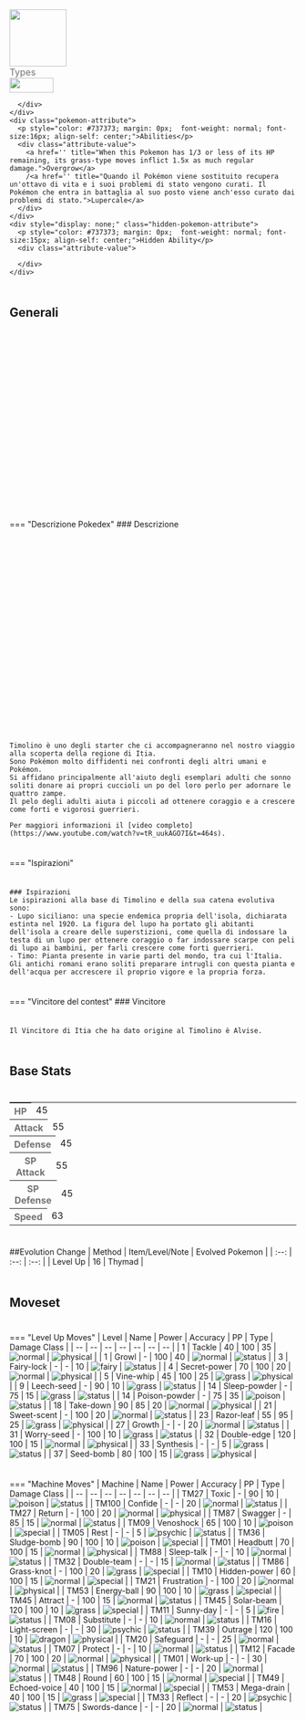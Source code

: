<div class="pokemon-attribute-container">
  <img src="../../img/pokemon/timolino.png" width="100"/>

  <div style="display: grid; grid-template-rows: 1fr 1fr 1fr; row-gap: 0.5rem;">
    <div class="pokemon-attribute">
      <p style="color: #737373; margin: 0px; font-weight: normal; font-size: 16px; align-self: center;">Types</p>
      <div class="attribute-value" style="column-gap: 0.5rem;">
        <img src='../../img/types/grass.png' style='width: 77px; height: 26px;'/>
        
      </div>
    </div>
    <div class="pokemon-attribute">
      <p style="color: #737373; margin: 0px;  font-weight: normal; font-size:16px; align-self: center;">Abilities</p>
      <div class="attribute-value">
        <a href='' title="When this Pokemon has 1/3 or less of its HP remaining, its grass-type moves inflict 1.5x as much regular damage.">Overgrow</a>
        /<a href='' title="Quando il Pokémon viene sostituito recupera un'ottavo di vita e i suoi problemi di stato vengono curati. Il Pokémon che entra in battaglia al suo posto viene anch'esso curato dai problemi di stato.">Lupercale</a>
      </div>
    </div>
    <div style="display: none;" class="hidden-pokemon-attribute">
      <p style="color: #737373; margin: 0px;  font-weight: normal; font-size:15px; align-self: center;">Hidden Ability</p>
      <div class="attribute-value">
        
      </div>
    </div>
  </div>
</div>

## Generali

=== "Descrizione Pokedex"
    ### Descrizione

    Timolino è uno degli starter che ci accompagneranno nel nostro viaggio alla scoperta della regione di Itia.
    Sono Pokémon molto diffidenti nei confronti degli altri umani e Pokémon.
    Si affidano principalmente all'aiuto degli esemplari adulti che sonno soliti donare ai propri cuccioli un po del loro perlo per adornare le quattro zampe.
    Il pelo degli adulti aiuta i piccoli ad ottenere coraggio e a crescere come forti e vigorosi guerrieri.

    Per maggiori informazioni il [video completo](https://www.youtube.com/watch?v=tR_uukAGO7I&t=464s).

=== "Ispirazioni"

    ### Ispirazioni
    Le ispirazioni alla base di Timolino e della sua catena evolutiva sono:
    - Lupo siciliano: una specie endemica propria dell'isola, dichiarata estinta nel 1920. La figura del lupo ha portato gli abitanti dell'isola a creare delle superstizioni, come quella di indossare la testa di un lupo per ottenere coraggio o far indossare scarpe con peli di lupo ai bambini, per farli crescere come forti guerrieri.
    - Timo: Pianta presente in varie parti del mondo, tra cui l'Italia. Gli antichi romani erano soliti preparare intrugli con questa pianta e dell'acqua per accrescere il proprio vigore e la propria forza.

=== "Vincitore del contest"
    ### Vincitore

    Il Vincitore di Itia che ha dato origine al Timolino è Alvise.

## Base Stats
<table style="width: 100%">
  <tbody style="width: 100%;">
    <tr style="display: flex; align-items: center;">
      <th style="color: #737373;" >HP</th>
      <td style="border-top: none; width: 70px">45</td>
      <td style="width: 100%; min-width: 450px; border-top: none;">
        <div style="width: 17%;" class="ranking-bar rank-2">
        </div>
      </td>
    </tr>
    <tr style="display: flex; align-items: center;">
      <th style="color: #737373;">Attack</th>
      <td style="border-top: none; width: 70px">55</td>
      <td style="width: 100%; min-width: 450px; border-top: none;">
        <div style="width: 21%;" class="ranking-bar rank-3">
        </div>
      </td>
    </tr>
    <tr style="display: flex; align-items: center;">
      <th style="color: #737373;">Defense</th>
      <td style="border-top: none; width: 70px">45</td>
      <td style="width: 100%; min-width: 450px; border-top: none;">
        <div style="width: 17%;" class="ranking-bar rank-2">
        </div>
      </td>
    </tr>
    <tr style="display: flex; align-items: center;">
      <th style="color: #737373;">SP Attack</th>
      <td style="border-top: none; width: 70px">55</td>
      <td style="width: 100%; min-width: 450px; border-top: none;">
        <div style="width: 21%;" class="ranking-bar rank-3">
        </div>
      </td>
    </tr>
    <tr style="display: flex; align-items: center;">
      <th style="color: #737373;">SP Defense</th>
      <td style="border-top: none; width: 70px">45</td>
      <td style="width: 100%; min-width: 450px; border-top: none;">
        <div style="width: 17%;" class="ranking-bar rank-2">
        </div>
      </td>
    </tr>
    <tr style="display: flex; align-items: center;">
      <th style="color: #737373;">Speed</th>
      <td style="border-top: none; width: 70px">63</td>
      <td style="width: 100%; min-width: 450px; border-top: none;">
        <div style="width: 24%;" class="ranking-bar rank-3">
        </div>
      </td>
    </tr>
  </tbody>
</table>

##Evolution Change
| Method | Item/Level/Note | Evolved Pokemon |
        | :--: | :--: | :--: |
        | Level Up | 16 | Thymad |
        



## Moveset

=== "Level Up Moves"
    | Level | Name | Power | Accuracy | PP | Type | Damage Class |
        | -- | -- | -- | -- | -- | -- | -- |
        	| 1 | Tackle | 40 | 100 | 35 | ![normal](../img/types/normal.png) | ![physical](../img/types/physical.png) |
	| 1 | Growl | - | 100 | 40 | ![normal](../img/types/normal.png) | ![status](../img/types/status.png) |
	| 3 | Fairy-lock | - | - | 10 | ![fairy](../img/types/fairy.png) | ![status](../img/types/status.png) |
	| 4 | Secret-power | 70 | 100 | 20 | ![normal](../img/types/normal.png) | ![physical](../img/types/physical.png) |
	| 5 | Vine-whip | 45 | 100 | 25 | ![grass](../img/types/grass.png) | ![physical](../img/types/physical.png) |
	| 9 | Leech-seed | - | 90 | 10 | ![grass](../img/types/grass.png) | ![status](../img/types/status.png) |
	| 14 | Sleep-powder | - | 75 | 15 | ![grass](../img/types/grass.png) | ![status](../img/types/status.png) |
	| 14 | Poison-powder | - | 75 | 35 | ![poison](../img/types/poison.png) | ![status](../img/types/status.png) |
	| 18 | Take-down | 90 | 85 | 20 | ![normal](../img/types/normal.png) | ![physical](../img/types/physical.png) |
	| 21 | Sweet-scent | - | 100 | 20 | ![normal](../img/types/normal.png) | ![status](../img/types/status.png) |
	| 23 | Razor-leaf | 55 | 95 | 25 | ![grass](../img/types/grass.png) | ![physical](../img/types/physical.png) |
	| 27 | Growth | - | - | 20 | ![normal](../img/types/normal.png) | ![status](../img/types/status.png) |
	| 31 | Worry-seed | - | 100 | 10 | ![grass](../img/types/grass.png) | ![status](../img/types/status.png) |
	| 32 | Double-edge | 120 | 100 | 15 | ![normal](../img/types/normal.png) | ![physical](../img/types/physical.png) |
	| 33 | Synthesis | - | - | 5 | ![grass](../img/types/grass.png) | ![status](../img/types/status.png) |
	| 37 | Seed-bomb | 80 | 100 | 15 | ![grass](../img/types/grass.png) | ![physical](../img/types/physical.png) |

        

=== "Machine Moves"
    | Machine | Name | Power | Accuracy | PP | Type | Damage Class |
        | -- | -- | -- | -- | -- | -- | -- |
        	| TM27 | Toxic | - | 90 | 10 | ![poison](../img/types/poison.png) | ![status](../img/types/status.png) |
	| TM100 | Confide | - | - | 20 | ![normal](../img/types/normal.png) | ![status](../img/types/status.png) |
	| TM27 | Return | - | 100 | 20 | ![normal](../img/types/normal.png) | ![physical](../img/types/physical.png) |
	| TM87 | Swagger | - | 85 | 15 | ![normal](../img/types/normal.png) | ![status](../img/types/status.png) |
	| TM09 | Venoshock | 65 | 100 | 10 | ![poison](../img/types/poison.png) | ![special](../img/types/special.png) |
	| TM05 | Rest | - | - | 5 | ![psychic](../img/types/psychic.png) | ![status](../img/types/status.png) |
	| TM36 | Sludge-bomb | 90 | 100 | 10 | ![poison](../img/types/poison.png) | ![special](../img/types/special.png) |
	| TM01 | Headbutt | 70 | 100 | 15 | ![normal](../img/types/normal.png) | ![physical](../img/types/physical.png) |
	| TM88 | Sleep-talk | - | - | 10 | ![normal](../img/types/normal.png) | ![status](../img/types/status.png) |
	| TM32 | Double-team | - | - | 15 | ![normal](../img/types/normal.png) | ![status](../img/types/status.png) |
	| TM86 | Grass-knot | - | 100 | 20 | ![grass](../img/types/grass.png) | ![special](../img/types/special.png) |
	| TM10 | Hidden-power | 60 | 100 | 15 | ![normal](../img/types/normal.png) | ![special](../img/types/special.png) |
	| TM21 | Frustration | - | 100 | 20 | ![normal](../img/types/normal.png) | ![physical](../img/types/physical.png) |
	| TM53 | Energy-ball | 90 | 100 | 10 | ![grass](../img/types/grass.png) | ![special](../img/types/special.png) |
	| TM45 | Attract | - | 100 | 15 | ![normal](../img/types/normal.png) | ![status](../img/types/status.png) |
	| TM45 | Solar-beam | 120 | 100 | 10 | ![grass](../img/types/grass.png) | ![special](../img/types/special.png) |
	| TM11 | Sunny-day | - | - | 5 | ![fire](../img/types/fire.png) | ![status](../img/types/status.png) |
	| TM08 | Substitute | - | - | 10 | ![normal](../img/types/normal.png) | ![status](../img/types/status.png) |
	| TM16 | Light-screen | - | - | 30 | ![psychic](../img/types/psychic.png) | ![status](../img/types/status.png) |
	| TM39 | Outrage | 120 | 100 | 10 | ![dragon](../img/types/dragon.png) | ![physical](../img/types/physical.png) |
	| TM20 | Safeguard | - | - | 25 | ![normal](../img/types/normal.png) | ![status](../img/types/status.png) |
	| TM07 | Protect | - | - | 10 | ![normal](../img/types/normal.png) | ![status](../img/types/status.png) |
	| TM12 | Facade | 70 | 100 | 20 | ![normal](../img/types/normal.png) | ![physical](../img/types/physical.png) |
	| TM01 | Work-up | - | - | 30 | ![normal](../img/types/normal.png) | ![status](../img/types/status.png) |
	| TM96 | Nature-power | - | - | 20 | ![normal](../img/types/normal.png) | ![status](../img/types/status.png) |
	| TM48 | Round | 60 | 100 | 15 | ![normal](../img/types/normal.png) | ![special](../img/types/special.png) |
	| TM49 | Echoed-voice | 40 | 100 | 15 | ![normal](../img/types/normal.png) | ![special](../img/types/special.png) |
	| TM53 | Mega-drain | 40 | 100 | 15 | ![grass](../img/types/grass.png) | ![special](../img/types/special.png) |
	| TM33 | Reflect | - | - | 20 | ![psychic](../img/types/psychic.png) | ![status](../img/types/status.png) |
	| TM75 | Swords-dance | - | - | 20 | ![normal](../img/types/normal.png) | ![status](../img/types/status.png) |

        
